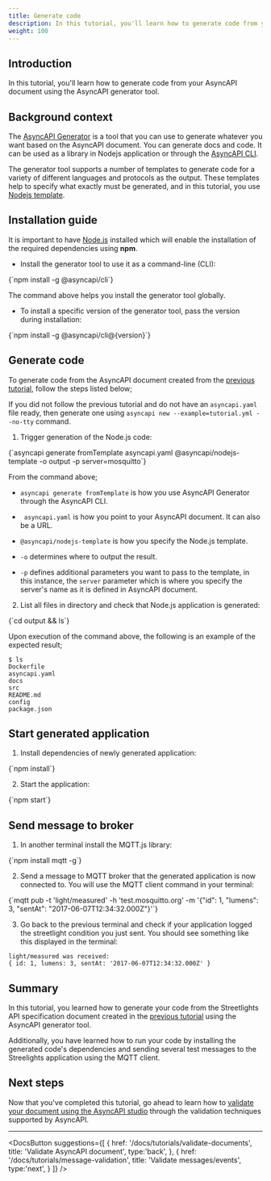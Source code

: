 ```yaml
---
title: Generate code 
description: In this tutorial, you'll learn how to generate code from your AsyncAPI document.
weight: 100
---
```


## Introduction

In this tutorial, you'll learn how to generate code from your AsyncAPI document using the AsyncAPI generator tool.

## Background context
The [AsyncAPI Generator](https://github.com/asyncapi/generator) is a tool that you can use to generate whatever you want based on the AsyncAPI document. You can generate docs and code. It can be used as a library in Nodejs application or through the [AsyncAPI CLI](https://github.com/asyncapi/cli).

The generator tool supports a number of templates to generate code for a variety of different languages and protocols as the output. These templates help to specify what exactly must be generated, and in this tutorial, you use [Nodejs template](https://github.com/asyncapi/nodejs-template).

## Installation guide
<Remember>

It is important to have <a href='https://nodejs.org/en/download/'>Node.js</a> installed which will enable the installation of the required dependencies using <b>npm</b>.

</Remember>

- Install the generator tool to use it as a command-line (CLI):

<CodeBlock language="bash">
{`npm install -g @asyncapi/cli`}
</CodeBlock>

The command above helps you install the generator tool globally.

- To install a specific version of the generator tool, pass the version during installation:

<CodeBlock language="bash">
{`npm install -g @asyncapi/cli@{version}`}
</CodeBlock>


## Generate code

To generate code from the AsyncAPI document created from the [previous tutorial](""), follow the steps listed below;

<Remember>

If you did not follow the previous tutorial and do not have an `asyncapi.yaml` file ready, then generate one using `asyncapi new --example=tutorial.yml --no-tty` command.

</Remember>

1. Trigger generation of the Node.js code:

<CodeBlock language="bash">
{`asyncapi generate fromTemplate asyncapi.yaml @asyncapi/nodejs-template -o output -p server=mosquitto`}
</CodeBlock>

From the command above;

- `asyncapi generate fromTemplate` is how you use AsyncAPI Generator through the AsyncAPI CLI. 

- ` asyncapi.yaml` is how you point to your AsyncAPI document. It can also be a URL. 

- `@asyncapi/nodejs-template` is how you specify the Node.js template.
 
- `-o` determines where to output the result.

- `-p` defines additional parameters you want to pass to the template, in this instance, the `server` parameter which is where you specify the server's name as it is defined in AsyncAPI document.

2. List all files in directory and check that Node.js application is generated:
<CodeBlock language="bash">
{`cd output && ls`}
</CodeBlock>

Upon execution of the command above, the following is an example of the expected result;
```
$ ls
Dockerfile
asyncapi.yaml
docs
src
README.md
config
package.json
```


## Start generated application

1. Install dependencies of newly generated application:
<CodeBlock language="bash">
{`npm install`}
</CodeBlock>

2. Start the application:
<CodeBlock language="bash">
{`npm start`}
</CodeBlock>

## Send message to broker

1. In another terminal install the MQTT.js library:
<CodeBlock language="bash">
{`npm install mqtt -g`}
</CodeBlock>

2. Send a message to MQTT broker that the generated application is now connected to. You will use the MQTT client command in your terminal:
<CodeBlock language="bash">
{`mqtt pub -t 'light/measured' -h 'test.mosquitto.org' -m '{"id": 1, "lumens": 3, "sentAt": "2017-06-07T12:34:32.000Z"}'`}
</CodeBlock>

3. Go back to the previous terminal and check if your application logged the streetlight condition you just sent. You should see something like this displayed in the terminal:

```
light/measured was received:
{ id: 1, lumens: 3, sentAt: '2017-06-07T12:34:32.000Z' }
```

## Summary

In this tutorial, you learned how to generate your code from the Streetlights API specification document created in the [previous tutorial]() using the AsyncAPI generator tool. 

Additionally, you have learned how to run your code by installing the generated code's dependencies and sending several test messages to the Streelights application using the MQTT client.


## Next steps
Now that you've completed this tutorial, go ahead to learn how to [validate your document using the AsyncAPI studio]() through the validation techniques supported by AsyncAPI.

---

<DocsButton
  suggestions={[
    {
      href: '/docs/tutorials/validate-documents',
      title: 'Validate AsyncAPI document',
      type:'back',
    },
    {
      href: '/docs/tutorials/message-validation',
      title: 'Validate messages/events',
      type:'next',
    }
  ]}
/>
